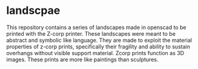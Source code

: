 landscpae
=========

This repository contains a series of landscapes made in openscad to be printed with the Z-corp printer. These landscapes were meant to be abstract and symbolic like language. They are made to exploit the material properties of z-corp prints, specifically their fragility and ability to sustain overhangs without visible support material. Zcorp prints function as 3D images. These prints are more like paintings than sculptures. 
